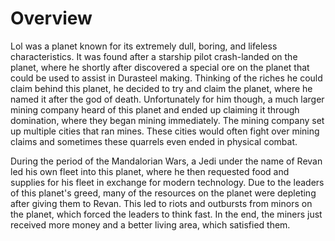 # Overview

Lol was a planet known for its extremely dull, boring, and lifeless characteristics.
It was found after a starship pilot crash-landed on the planet, where he shortly after discovered a special ore on the planet that could be used to assist in Durasteel making.
Thinking of the riches he could claim behind this planet, he decided to try and claim the planet, where he named it after the god of death.
Unfortunately for him though, a much larger mining company heard of this planet and ended up claiming it through domination, where they began mining immediately.
The mining company set up multiple cities that ran mines.
These cities would often fight over mining claims and sometimes these quarrels even ended in physical combat.

During the period of the Mandalorian Wars, a Jedi under the name of Revan led his own fleet into this planet, where he then requested food and supplies for his fleet in exchange for modern technology.
Due to the leaders of this planet's greed, many of the resources on the planet were depleting after giving them to Revan.
This led to riots and outbursts from minors on the planet, which forced the leaders to think fast.
In the end, the miners just received more money and a better living area, which satisfied them.
